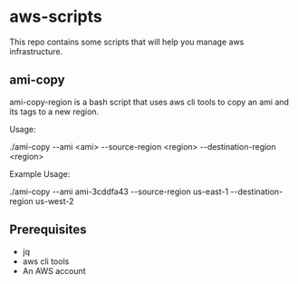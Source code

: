 # aws-scripts

This repo contains some scripts that will help you manage aws infrastructure. 


ami-copy
---------------

ami-copy-region is a bash script that uses aws cli tools to copy an ami and its tags to a new region.


Usage: 

./ami-copy --ami \<ami\> --source-region \<region\> --destination-region \<region\>


Example Usage: 

./ami-copy --ami ami-3cddfa43 --source-region us-east-1 --destination-region us-west-2



Prerequisites
-------------
* jq 
* aws cli tools 
* An AWS account
